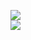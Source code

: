 [![](https://img.shields.io/badge/Made%20With-Github%20Spray-lightgrey.svg?style=for-the-badge&logo=github)](https://github.com/Annihil/github-spray#7737)  
[![](https://i.imgur.com/2DrTn0Z.gif)](https://github.com/Annihil/github-spray)